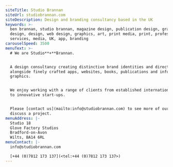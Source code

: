 ```yaml
---
siteTitle: Studio Brannan
siteUrl: studiobrannan.com
siteDescription: Design and branding consultancy based in the UK
keywords: >-
  ben brannan, studio brannan, magazine design, publication design, graphic
  design, design, web design, graphics, art, print media, print, professional,
  services, media, UK, app, branding
carouselSpeed: 3500
menuText: >-
  # We are Studio**+**Brannan.


  A design consultancy creating distinctive brand identities and direction
  alongside finely crafted apps, websites, books, publications and information
  graphics. 


  We enjoy working with a range of clients from established international brands
  to innovative start-ups. 


  Please [contact us](mailto:info@studiobrannan.com) to see more of our work and
  discuss a project.
menuAddress: |-
  Studio 18
  Glove Factory Studios
  Bradford-on-Avon
  Wilts, BA14 6RL
menuContact: |-
  info@studiobrannan.com

  [+44 (0)7812 173 137](<tel:+44 (0)7812 173 137>)
---
```


